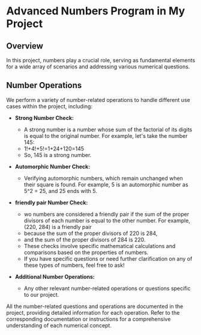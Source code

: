 # Advanced Numbers Program in My Project

## Overview

In this project, numbers play a crucial role, serving as fundamental elements for a wide array of scenarios and addressing various numerical questions.

## Number Operations

We perform a variety of number-related operations to handle different use cases within the project, including:

- **Strong Number Check:**
  - A strong number is a number whose sum of the factorial of its digits is equal to the original number. For example, let's take the number 145:
  - 1!+4!+5!=1+24+120=145
  - So, 145 is a strong number.
    
- **Automorphic Number Check:**
  - Verifying automorphic numbers, which remain unchanged when their square is found. For example, 5 is an automorphic number as 5^2 = 25, and 25 ends with 5.

- **friendly pair Number Check:**
  - wo numbers are considered a friendly pair if the sum of the proper divisors of each number is equal to the other number. For example, (220, 284) is a friendly pair
  - because the sum of the proper divisors of 220 is 284,
  - and the sum of the proper divisors of 284 is 220.
  - These checks involve specific mathematical calculations and comparisons based on the properties of numbers.
  - If you have specific questions or need further clarification on any of these types of numbers, feel free to ask!

- **Additional Number Operations:**
  - Any other relevant number-related operations or questions specific to our project.

All the number-related questions and operations are documented in the project, providing detailed information for each operation. Refer to the corresponding documentation or instructions for a comprehensive understanding of each numerical concept.
